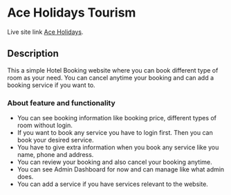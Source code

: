 # Ace Holidays Tourism

Live site link [Ace Holidays](https://ace-holidays.web.app/).

## Description

This a simple Hotel Booking website where you can book different type of room as your need. You can cancel anytime your booking and can add a booking service if you want to.

### About feature and functionality

- You can see booking information like booking price, different types of room without login.
- If you want to book any service you have to login first. Then you can book your desired service.
- You have to give extra information when you book any service like you name, phone and address.
- You can review your booking and also cancel your booking anytime.
- You can see Admin Dashboard for now and can manage like what admin does. 
- You can add a service if you have services relevant to the website.
